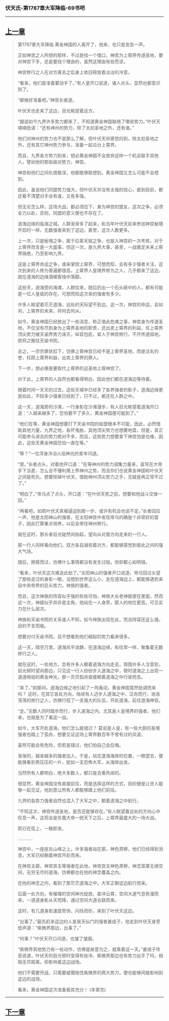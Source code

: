 ### 伏天氏-第1787章大军降临-69书吧

--------
[上一章](./00aac3f8d1cf5cef75abdff6f83b6e19.md)
--------


>
>
>
>第1787章大军降临
>黄金神国的人离开了，他来，也只是宣告一声。
>
>正如神宫之人所想的那样，不过是找一个借口，神宫为上霄界传道圣地，要对神宫下手，还是要找个理由的，虽然这理由有些荒谬。
>
>神宫修行之人在对方离去之后身上依旧释放着淡淡的冷意。
>
>“看来，他们是准备要动手了。”有人皇开口说道，诸人点头，显然也都意识到了。
>
>“都做好准备吧。”神宫长者道。
>
>叶伏天也走来了这边，目光眺望着远方。
>
>“据说如今九界许多势力都来了，不知道黄金神国联络了哪些势力。”叶伏天喃喃低语：“还有神州的势力，除了太初圣地之外，还有谁。”
>
>他们对神州的势力也不是那么了解，但叶伏天却感觉的到，除太初圣地之外，还有其它神州势力参与，准备一起瓜分上霄界。
>
>而且，九界各方势力到来，想必黄金神国不会放弃这样一个机会联手其他人，譬如他的那些敌对势力，神宫。
>
>神宫和他们之间仇恨极深，他都能够联想到，黄金神国又怎么可能不会想到。
>
>因此，虽说他们同盟势力强大，但叶伏天并没有太强的信心，直到目前，都还看不清楚对手会有谁，又有多强。
>
>但无论怎么样，这场大战，都必须应下，身为神宫的盟友，这次之争，必须全力以赴，否则，同盟的意义便也不存在了。
>
>道海边缘的临海之城，人群渐渐多了起来，和当年叶伏天前来参加神宫秘境开启时一样，无数强者来到了这边，甚至，这次人数更多。
>
>上一次，只是秘境之争，属于后辈天赋之争，也是入神宫的一次考核，对于上霄界而言是一大盛事，但这一次，是九界大事，甚至，一战奠定未来上霄界隔绝，乃至影响九界。
>
>这是上霄界命运之争，谁来掌控上霄界，可想而知，会有多少强者关注，这次到来的人修为普遍都很高，上霄界人皇境界修为之人，几乎都来了这边，就在道海的边缘酒楼客栈中落脚。
>
>这些天，道海旁的海滩，人群往来，随后扔出一个石头砸中的人，都有可能是一位人皇级的存在，可想而知这次来的强者有多少。
>
>许多人眺望着茫茫道海，远处的天际望不到边，这一次，神宫的命运，会如何，上霄界的未来，将何去何从。
>
>如今，黄金神国已经放出了一些消息，称正值此危难之事，神宫身为传道圣地，不仅没有尽到身为上霄界圣地的职责，还出卖上霄界的利益，任上霄界顶尖势力被天谕界势力诛灭，纵容包庇，留人于神宫修行，不开传道祖地，欲将之搬往天谕书院。
>
>总之，一宗宗罪状扣下，仿佛上霄神宫已经不是上霄界圣地，而是沽名钓誉，枉顾上霄界利益，出卖上霄界的罪人。
>
>下一步，想必便是要取代上霄界的这圣地上霄神宫了。
>
>对于此，上霄界的人自然也都看得明白，因此他们都在道海边等待着。
>
>随着时间一天天的过去，这些天城中已经多了各界强者的影子，道海边缘更是如此，不知多少强者已经到了，只不过，都还在人群之中。
>
>这一天，道海旁的沙滩，一行身影在沙滩漫步，有人目光眺望着道海开口道：“人越来越多了，恐怕要不了多久，黄金神国便可能到了。”
>
>“他们在等，黄金神国想要打下天谕书院的结盟根本不可能，因此，必然借助其他力量，九界之地，各怀鬼胎，其他顶尖势力也想要地盘，但是，真正可能参与进去的势力绝对不多，而且，这些势力想要拿下神宫怕是也难，因此，这些天黄金神国恐怕一直在等。”
>
>“等？”一位浑身沐浴火焰神光的青年问道。
>
>“恩。”长者点头，对着他开口道：“在等神州的势力调集力量来，盖穹在大帝手下当差，怎么会不懂利用上界神州之势，而且你们也说黄金神国和叶伏天之间是死仇，想要除掉叶伏天，借助神州顶尖势力之手，无疑是再正常不过了。”
>
>“明白了。”帝乌点了点头，开口道：“在叶伏天死之前，想要和他战斗交锋一回。”
>
>“再看吧，如若叶伏天真被逼迫到那一步，或许有机会也说不定。”长者回应一声，他是太阳神山的强者，在太阳神宫中发现帝乌的确是个非常好的苗子，因此打算重点培养，以后会带往神州修行。
>
>就在这时，那长者目光陡然间抬起，望向从对面方向走来的一行人。
>
>那一行人同样看向他们，双方各自凝视着对方，都能够感觉到彼此之间的强大气场。
>
>随后，擦肩而过，仿佛什么事情都没有发生过般，但却都心如明镜。
>
>“看来，叶伏天这次难逃此劫了。”太阳神山的强者开口说道，帝乌回过头望了那些走过的身影一眼，没想到世界这么小，走在道海边上，都能够遇到来自中央帝界的巨头势力，神族的强者。
>
>而且，这次神族的阵容似乎强的有些可怕，神族大长老神姬便在里面，然而这一次，神姬似乎并非是主角，他站在一人身旁，那人的地位更高，可见实力在什么层次。
>
>神族和天谕书院的关系谁人不知，如今神族出现在此，而且阵容还这么强，目的不言而喻。
>
>想要对付天谕书院，且不想看到他们崛起的势力看来很多。
>
>这一天，晴空万里，道海风平浪静，在道海边缘，和往常一样，聚集着无数修行之人。
>
>就在这时，一处地方，忽有许多人朝着道海方向走去，周围许多人注意到，目光顿时望向那边，只见这一行人纷纷步入道海之中，顿时道海之上出现一道道绚丽的黄金神光，那一页页孤舟直接朝着道海之中行驶而去。
>
>“来了。”刹那间，道海边缘之地引起了一阵轰动，黄金神国竟然低调而来吗？
>这时，在其它各处方向，陆续有人迈步入道海之中，泛舟而行，浩浩荡荡的修行之人，仿佛行程了一支强大的队伍，开赴道海，前往道海神宫。
>
>“走。”无数人同时踏步而行，步入道海之内，尤其是人皇境界的强者，他们来，也就是为了看这一战。
>
>如今，大军开赴道海，他们怎么能错过？
>莫说是人皇，有一些大胆的圣境强者也踏上了孤舟，想要见证这场上霄界数百年不曾有过的风波。
>
>虽然可能会有危险，但若是错过，他们怕自己会后悔。
>
>渐渐的，越来越多的强者加入，于是，站在道海海岸的位置，一眼望去，便能够看到黑压压的一片，犹如一支恐怖大军，从海岸出发。
>
>当然所有人都明白，绝大多数人，都只是去看热闹的。
>
>很显然，黄金神国没有直接前往，而是选择这样的方式，目的便是让世人能够一起见证，他刻意让所有人都能够跟上他们前往。
>
>九界的各势力强者自然也混入了大军之中，朝着道海之中航行。
>
>“不知这次，神宫传道圣地，是否还能够存在。”有人眺望着远处的方向心中叹息一声，这将会是东凰大帝一统天下之后，上霄界最盛大的一场大战。
>
>箭已在弦上，一触即发。
>
>…………
>
>神宫中，一座座古山峰之上，许多强者站在那，神色肃穆，他们已经得到消息，大军已经朝着神宫开赴而来。
>
>在神宫主巅，神宫宫主等强者在此地，神宫宫主神色肃穆，神念笼罩无垠空间，无穷无尽的道海，仿佛都也在他的神念覆盖之内。
>
>在他的神念之内，看到了那茫茫道海之中，大军正朝这边航行而来。
>
>后面一处方向，有璀璨的空间神光绽放，直冲云霄，空间大道气息弥漫而来，一道道身影从天而降，通过空间大道古路而来。
>
>这时，有几道身影速度奇快，闪烁而形，来到了叶伏天这边。
>
>“出事了。”最先赶来这边的人是昊天仙门的强者姜成子，他走到叶伏天身旁低声道：“紫微界那边，出事了。”
>
>“何事？”叶伏天开口问道，也皱了皱眉。
>
>“紫微界其他势力有一些动作，仿佛是故意为之，就乘着这一天。”姜成子传音说道，叶伏天的目光顿时变得有些冷，紫微界那边也有势力出手了吗，相隔无尽距离，却影响着这边战场。
>
>他们不需要开战，只需要威慑拖住紫微界的两大势力，便也能够间接影响到这边的战场。
>
>看来，黄金神国这次准备极其充分！
>(本章完)
>
>

--------
[下一章](./0bb1cb62fb5ffe84c6b77876c6d3091b.md)
--------
